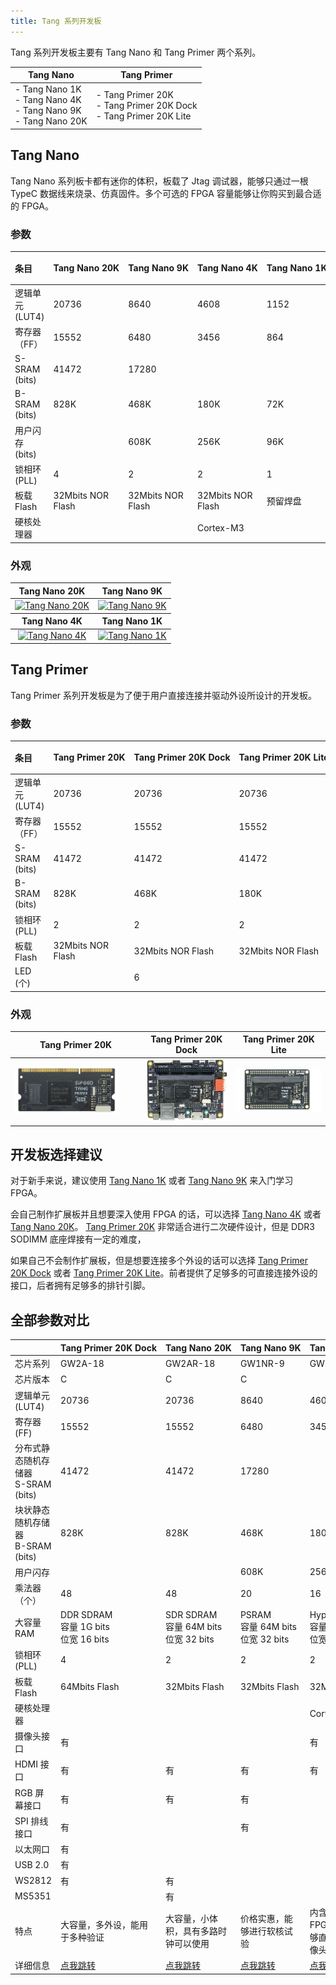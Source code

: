 ```yaml
---
title: Tang 系列开发板
---
```


Tang 系列开发板主要有 Tang Nano 和 Tang Primer 两个系列。

| Tang Nano                                                             | Tang Primer                                                               |
| --------------------------------------------------------------------- | ------------------------------------------------------------------------- |
| - Tang Nano 1K<br>- Tang Nano 4K<br>- Tang Nano 9K<br>- Tang Nano 20K | - Tang Primer 20K<br>- Tang Primer 20K Dock<br>- Tang Primer 20K Lite<br> |

## Tang Nano

Tang Nano 系列板卡都有迷你的体积，板载了 Jtag 调试器，能够只通过一根 TypeC 数据线来烧录、仿真固件。多个可选的 FPGA 容量能够让你购买到最合适的 FPGA。

### 参数

| 条目            | <p style="white-space:nowrap">Tang Nano 20K</p> | <p style="white-space:nowrap">Tang Nano 9K</p> | <p style="white-space:nowrap">Tang Nano 4K</p> | <p style="white-space:nowrap">Tang Nano 1K</p> |
| :-------------- | :---------------------------------------------- | :--------------------------------------------- | :--------------------------------------------- | ---------------------------------------------- |
| 逻辑单元(LUT4)  | 20736                                           | 8640                                           | 4608                                           | 1152                                           |
| 寄存器（FF）    | 15552                                           | 6480                                           | 3456                                           | 864                                            |
| S-SRAM (bits)   | 41472                                           | 17280                                          |                                                |                                                |
| B-SRAM (bits)   | 828K                                            | 468K                                           | 180K                                           | 72K                                            |
| 用户闪存 (bits) |                                                 | 608K                                           | 256K                                           | 96K                                            |
| 锁相环 (PLL)    | 4                                               | 2                                              | 2                                              | 1                                              |
| 板载 Flash      | 32Mbits NOR Flash                               | 32Mbits NOR Flash                              | 32Mbits NOR Flash                              | 预留焊盘                                       |
| 硬核处理器      |                                                 |                                                | Cortex-M3                                      |                                                |

### 外观

<table>
<thead>
<tr>
<th style="text-align:center">Tang Nano 20K</th>
<th style="text-align:center">Tang Nano 9K</th>
</tr>
</thead>
<tbody>
<tr>
<td style="text-align:center"><a href="/nano20k"><img src="/hardware/assets/Tang/nano_20k/tang_nano_20k_3920_top.png" alt="Tang Nano 20K"></a></td>
<td style="text-align:center"><a href="./Tang-Nano-9K/Nano-9K.html"><img src="./../../assets/Tang/Nano-9K/9K.png" alt="Tang Nano 9K"></a></td>
</tr>
</tbody>
<thead>
<tr>
<th style="text-align:center">Tang Nano 4K</th>
<th style="text-align:center">Tang Nano 1K</th>
</tr>
</thead>
<tbody>
<tr>
<td style="text-align:center"><a href="./Tang-Nano-4K/Nano-4K.html"><img src="./../../assets/Tang/Nano_4K/Nano_4K.png" alt="Tang Nano 4K"></a></td>
<td style="text-align:center"><a href="./Tang-Nano-1K/Nano-1k.html"><img src="./../../assets/Tang/Nano-1K/1K.png" alt="Tang Nano 1K"></a></td>
</tr>
</tbody>
</table>

## Tang Primer

Tang Primer 系列开发板是为了便于用户直接连接并驱动外设所设计的开发板。

### 参数

| 条目           | <p style="white-space:nowrap">Tang Primer 20K</p> | <p style="white-space:nowrap">Tang Primer 20K Dock</p> | <p style="white-space:nowrap">Tang Primer 20K Lite</p> |
| :------------- | :------------------------------------------------ | :----------------------------------------------------- | :----------------------------------------------------- |
| 逻辑单元(LUT4) | 20736                                             | 20736                                                  | 20736                                                  |
| 寄存器（FF）   | 15552                                             | 15552                                                  | 15552                                                  |
| S-SRAM (bits)  | 41472                                             | 41472                                                  | 41472                                                  |
| B-SRAM (bits)  | 828K                                              | 468K                                                   | 180K                                                   |
| 锁相环 (PLL)   | 2                                                 | 2                                                      | 2                                                      |
| 板载 Flash     | 32Mbits NOR Flash                                 | 32Mbits NOR Flash                                      | 32Mbits NOR Flash                                      |
| LED (个)       |                                                   | 6                                                      |                                                        |

### 外观

| Tang Primer 20K                                                              | Tang Primer 20K Dock                             | Tang Primer 20K Lite                                         |
| ---------------------------------------------------------------------------- | ------------------------------------------------ | ------------------------------------------------------------ |
| <img src="./tang-primer-20k/assets/20k_core.png" alt="20k_core" width="85%"> | ![dock-up](./tang-primer-20k/assets/dock-up.png) | ![20k_lite_home](./tang-primer-20k/assets/20k_lite_home.png) |

## 开发板选择建议

对于新手来说，建议使用 [Tang Nano 1K](https://wiki.sipeed.com/tang1k) 或者 [Tang Nano 9K](https://wiki.sipeed.com/tang9k) 来入门学习 FPGA。

会自己制作扩展板并且想要深入使用 FPGA 的话，可以选择 [Tang Nano 4K](https://wiki.sipeed.com/tang4k) 或者 [Tang Nano 20K](https://wiki.sipeed.com/nano20k)。 [Tang Primer 20K](https://wiki.sipeed.com/primer20k) 非常适合进行二次硬件设计，但是 DDR3 SODIMM 底座焊接有一定的难度，

如果自己不会制作扩展板，但是想要连接多个外设的话可以选择 [Tang Primer 20K Dock](https://wiki.sipeed.com/primer20k) 或者  [Tang Primer 20K Lite](https://wiki.sipeed.com/primer20k)。前者提供了足够多的可直接连接外设的接口，后者拥有足够多的排针引脚。

## 全部参数对比

<table>
<thead>
<tr>
  <th style="text-align:left"></th>
  <th style="white-space:nowrap">Tang Primer 20K Dock</th>
  <th style="white-space:nowrap">Tang Nano 20K</th>
  <th style="white-space:nowrap">Tang Nano 9K</th>
  <th style="white-space:nowrap">Tang Nano 4K</th>
  <th style="white-space:nowrap">Tang Nano 1K</th>
</tr>
</thead>
<tbody>
<tr>
  <td style="text-align:left">芯片系列  </td>
  <td style="text-align:left">GW2A-18  </td>
  <td style="text-align:left">GW2AR-18 </td>
  <td style="text-align:left">GW1NR-9  </td>
  <td style="text-align:left">GW1NSR-4C</td>
  <td style="text-align:left">GW1NZ-1  </td>
</tr>
<tr>
  <td style="text-align:left">芯片版本  </td>
  <td style="text-align:left">C        </td>
  <td style="text-align:left">C        </td>
  <td style="text-align:left">C        </td>
  <td style="text-align:left">         </td>
  <td style="text-align:left">         </td>
</tr>
<tr>
  <td style="text-align:left">逻辑单元(LUT4)</td>
  <td style="text-align:left">20736        </td>
  <td style="text-align:left">20736        </td>
  <td style="text-align:left">8640         </td>
  <td style="text-align:left">4608         </td>
  <td style="text-align:left">1152         </td>
</tr>
<tr>
  <td style="text-align:left">寄存器(FF)</td>
  <td style="text-align:left">15552    </td>
  <td style="text-align:left">15552    </td>
  <td style="text-align:left">6480     </td>
  <td style="text-align:left">3456     </td>
  <td style="text-align:left">864      </td>
</tr>
<tr>
  <td style="text-align:left">分布式静态随机存储器<br>S-SRAM (bits)</td>
  <td style="text-align:left">41472</td>
  <td style="text-align:left">41472</td>
  <td style="text-align:left">17280</td>
  <td style="text-align:left"></td>
  <td style="text-align:left">4K</td>
</tr>
<tr>
  <td style="text-align:left">块状静态随机存储器<br>B-SRAM (bits)</td>
  <td style="text-align:left">828K</td>
  <td style="text-align:left">828K</td>
  <td style="text-align:left">468K</td>
  <td style="text-align:left">180K</td>
  <td style="text-align:left">72K </td>
</tr>
<tr>
  <td style="text-align:left">用户闪存</td>
  <td style="text-align:left"></td>
  <td style="text-align:left"></td>
  <td style="text-align:left">608K</td>
  <td style="text-align:left">256K</td>
  <td style="text-align:left">64K</td>
</tr>
<tr>
  <td style="text-align:left">乘法器（个）</td>
  <td style="text-align:left">48</td>
  <td style="text-align:left">48</td>
  <td style="text-align:left">20</td>
  <td style="text-align:left">16</td>
  <td style="text-align:left"> </td>
</tr>
<tr>
  <td style="text-align:left">大容量 RAM</td>
  <td style="text-align:left">DDR SDRAM<br>容量 1G bits<br>位宽 16 bits</td>
  <td style="text-align:left">SDR SDRAM<br>容量 64M bits<br>位宽 32 bits</td>
  <td style="text-align:left">PSRAM<br>容量 64M bits<br>位宽 32 bits</td>
  <td style="text-align:left">HyperRAM<br>容量 64M bits<br>位宽 8 bits</td>
  <td style="text-align:left"></td>
</tr>
<tr>
  <td style="text-align:left">锁相环 (PLL)</td>
  <td style="text-align:left">4</td>
  <td style="text-align:left">2</td>
  <td style="text-align:left">2</td>
  <td style="text-align:left">2</td>
  <td style="text-align:left">1</td>
</tr>
<tr>
  <td style="text-align:left">板载 Flash</td>
  <td style="text-align:left">64Mbits Flash</td>
  <td style="text-align:left">32Mbits Flash</td>
  <td style="text-align:left">32Mbits Flash</td>
  <td style="text-align:left">32Mbits Flash</td>
  <td style="text-align:left"> </td>
</tr>
<tr>
  <td style="text-align:left">硬核处理器</td>
  <td style="text-align:left"></td>
  <td style="text-align:left"></td>
  <td style="text-align:left"></td>
  <td style="text-align:left">Cortex-M3</td>
  <td style="text-align:left"></td>
</tr>
<tr>
  <td style="text-align:left">摄像头接口</td>
  <td style="text-align:left">有</td>
  <td style="text-align:left"></td>
  <td style="text-align:left"></td>
  <td style="text-align:left">有</td>
  <td style="text-align:left"></td>
</tr>
<tr>
  <td style="text-align:left">HDMI 接口</td>
  <td style="text-align:left">有</td>
  <td style="text-align:left">有</td>
  <td style="text-align:left">有</td>
  <td style="text-align:left">有</td>
  <td style="text-align:left"></td>
</tr>
<tr>
  <td style="text-align:left">RGB 屏幕接口</td>
  <td style="text-align:left">有</td>
  <td style="text-align:left">有</td>
  <td style="text-align:left">有</td>
  <td style="text-align:left"></td>
  <td style="text-align:left">有</td>
</tr>
<tr>
  <td style="text-align:left">SPI 排线接口</td>
  <td style="text-align:left">有</td>
  <td style="text-align:left"></td>
  <td style="text-align:left">有</td>
  <td style="text-align:left"></td>
  <td style="text-align:left"></td>
</tr>
<tr>
  <td style="text-align:left">以太网口</td>
  <td style="text-align:left">有</td>
  <td style="text-align:left"></td>
  <td style="text-align:left"></td>
  <td style="text-align:left"></td>
  <td style="text-align:left"></td>
</tr>
<tr>
  <td style="text-align:left">USB 2.0</td>
  <td style="text-align:left">有</td>
  <td style="text-align:left"></td>
  <td style="text-align:left"></td>
  <td style="text-align:left"></td>
  <td style="text-align:left"></td>
</tr>
<tr>
  <td style="text-align:left">WS2812</td>
  <td style="text-align:left">有</td>
  <td style="text-align:left">有</td>
  <td style="text-align:left"></td>
  <td style="text-align:left"></td>
  <td style="text-align:left"></td>
</tr>
<tr>
  <td style="text-align:left">MS5351</td>
  <td style="text-align:left"></td>
  <td style="text-align:left">有</td>
  <td style="text-align:left"></td>
  <td style="text-align:left"></td>
  <td style="text-align:left"></td>
</tr>
<tr>
  <td style="text-align:left">特点</td>
  <td style="text-align:left">大容量，多外设，能用于多种验证</td>
  <td style="text-align:left">大容量，小体积，具有多路时钟可以使用</td>
  <td style="text-align:left">价格实惠，能够进行软核试验</td>
  <td style="text-align:left">内含 mcu 的 FPGA，板卡能够直接驱动摄像头</td>
  <td style="text-align:left">最小系统板</td>
</tr>
<tr>
  <td style="text-align:left">详细信息</td>
  <td style="text-align:left"><a href="https://wiki.sipeed.com/primer20k">点我跳转</a></td>
  <td style="text-align:left"><a href="https://wiki.sipeed.com/nano20k">点我跳转</a></td>
  <td style="text-align:left"><a href="https://wiki.sipeed.com/tang9k">点我跳转</a></td>
  <td style="text-align:left"><a href="https://wiki.sipeed.com/tang4k">点我跳转</a></td>
  <td style="text-align:left"><a href="https://wiki.sipeed.com/tang1k">点我跳转</a></td>
</tr>
</tbody>
</table>